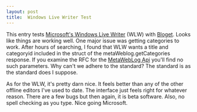 ```yaml
---
layout: post
title:  Windows Live Writer Test
---
```

This entry tests [Microsoft's Windows Live Writer](http://ideas.live.com/programpage.aspx?versionId=4372c8c2-b76f-4d44-aea1-9835b61d8dc1) (WLW) with [Bloget](/bloget). Looks like things are working well. One major issue was getting categories to work. After hours of searching, I found that WLW wants a title and categoryid included in the struct of the metaWeblog.getCategories response. If you examine the RFC for the [MetaWebLog Api](http://www.xmlrpc.com/metaWeblogApi) you'll find no such parameters. Why can't we adhere to the standard? The standard is as the standard does I suppose.

As for the WLW, it's pretty darn nice. It feels better than any of the other offline editors I've used to date. The interface just feels right for whatever reason. There are a few bugs but then again, it is beta software. Also, no spell checking as you type. Nice going Microsoft.
